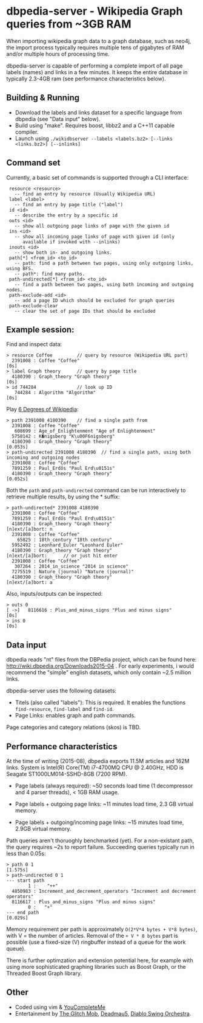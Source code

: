 # dbpedia-server - Wikipedia Graph queries from ~3GB RAM

When importing wikipedia graph data to a graph database, such as neo4j, the import process
typically requires multiple tens of gigabytes of RAM and/or multiple hours of processing time.

dbpedia-server is capable of performing a complete import of all page labels (names) and links
in a few minutes. It keeps the entire database in typically 2.3-4GB ram (see performance characteristics
below).

## Building &amp; Running

- Download the labels and links dataset for a specific language from
  dbpedia (see "Data input" below).
- Build using "make". Requires boost, libbz2 and a C++11 capable compiler.
- Launch using `./wikidbserver --labels <labels.bz2> [--links <links.bz2>] [--inlinks]`

## Command set

Currently, a basic set of commands is supported through a CLI interface:
```
 resource <resource>
   -- find an entry by resource (Usually Wikipedia URL)
 label <label>
   -- find an entry by page title ("label")
 id <id>
   -- describe the entry by a specific id
 outs <id>
   -- show all outgoing page links of page with the given id
 ins <id>
   -- show all incoming page links of page with given id (only
      available if invoked with --inlinks)
 inouts <id>
   -- show both in- and outgoing links.
 path[*] <from_id> <to_id>
   -- path: find a path between two pages, using only outgoing links, using BFS.
   -- path*: find many paths.
 path-undirected[*] <from_id> <to_id>
   -- find a path between two pages, using both incoming and outgoing nodes.
 path-exclude-add <id>
   -- add a page ID which should be excluded for graph queries
 path-exclude-clear
   -- clear the set of page IDs that should be excluded
```

## Example session:

Find and inspect data:

```
> resource Coffee         // query by resource (Wikipedia URL part)
  2391008 : Coffee "Coffee"
[0s]
> label Graph theory      // query by page title
  4180390 : Graph_theory "Graph theory"
[0s]
> id 744284               // look up ID
   744284 : Algorithm "Algorithm"
[0s]
```

Play [6 Degrees of Wikipedia](https://en.wikipedia.org/wiki/Wikipedia:Six_degrees_of_Wikipedia):

```
> path 2391008 4180390    // find a single path from
  2391008 : Coffee "Coffee"
   608699 : Age_of_Enlightenment "Age of Enlightenment"
  5758142 : K�nigsberg "K\u00F6nigsberg"
  4180390 : Graph_theory "Graph theory"
[0.053s]
> path-undirected 2391008 4180390  // find a single path, using both incoming and outgoing nodes
  2391008 : Coffee "Coffee"
  7891259 : Paul_Erdős "Paul Erd\u0151s"
  4180390 : Graph_theory "Graph theory"
[0.052s]
```

Both the `path` and `path-undirected` command can be run interactively to retrieve
multiple results, by using the * suffix:
```
> path-undirected* 2391008 4180390
  2391008 : Coffee "Coffee"
  7891259 : Paul_Erdős "Paul Erd\u0151s"
  4180390 : Graph_theory "Graph theory"
[n]ext/[a]bort: n
  2391008 : Coffee "Coffee"
    65825 : 18th_century "18th century"
  5952492 : Leonhard_Euler "Leonhard Euler"
  4180390 : Graph_theory "Graph theory"
[n]ext/[a]bort:      // or just hit enter
  2391008 : Coffee "Coffee"
   307264 : 2014_in_science "2014 in science"
  7275519 : Nature_(journal) "Nature (journal)"
  4180390 : Graph_theory "Graph theory"
[n]ext/[a]bort: a
```

Also, inputs/outputs can be inspected:
```
> outs 0
[ ->]   8116616 : Plus_and_minus_signs "Plus and minus signs"
[0s]
> ins 0
[0s]
```

## Data input

dbpedia reads "nt" files from the DBPedia project, which can be found here:
http://wiki.dbpedia.org/Downloads2015-04 . For early experiments, i would
recommend the "simple" english datasets, which only contain ~2.5 million
links.

dbpedia-server uses the following datasets:

- Titels (also called "labels"): This is required. It enables the functions
  `find-resource`, `find-label` and `find-id`.
- Page Links:
  enables graph and path commands.

Page categories and category relations (skos) is TBD.


## Performance characteristics

At the time of writing (2015-08), dbpedia exports 11.5M articles
and 162M links. System is
Intel(R) Core(TM) i7-4700MQ CPU @ 2.40GHz, HDD is Seagate ST1000LM014-SSHD-8GB (7200 RPM).

- Page labels (always required): ~50 seconds load time (1 decompressor and 4 parser threads), < 1GB RAM usage. 

- Page labels + outgoing page links: ~11 minutes load time, 2.3 GB virtual memory.

- Page labels + outgoing/incoming page links: ~15 minutes load time, 2.9GB virtual memory.

Path queries aren't thoruoghly benchmarked (yet). For a non-existant path,
the query requires ~2s to report failure. Succeeding queries typically run
in less than 0.05s:

```
> path 0 1
[1.575s]
> path-undirected 0 1
--- start path
        1 :    "++"
  4850983 : Increment_and_decrement_operators "Increment and decrement operators"
  8116617 : Plus_and_minus_signs "Plus and minus signs"
        0 :   "+"
--- end path
[0.029s]
```

Memory requirement per path is approximately `O(2*V*4 bytes + V*8 bytes)`, with V = the number of articles.
Removal of the `+ V * 8 bytes` part is possible (use a fixed-size (V) ringbuffer instead of a queue
for the work queue).

There is further optimzation and extension potential here, for example with using more sophisticated
graphing libraries such as Boost Graph, or the Threaded Boost Graph library.

## Other

- Coded using vim &amp; [YouCompleteMe](https://github.com/Valloric/YouCompleteMe)
- Entertainment by [The Glitch Mob](https://en.wikipedia.org/wiki/The_Glitch_Mob), [Deadmau5](https://en.wikipedia.org/wiki/Deadmau5),
  [Diablo Swing Orchestra](https://en.wikipedia.org/wiki/Diablo_Swing_Orchestra).

